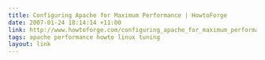 ```yaml
---
title: Configuring Apache for Maximum Performance | HowtoForge
date: 2007-01-24 18:14:14 +11:00
link: http://www.howtoforge.com/configuring_apache_for_maximum_performance
tags: apache performance howto linux tuning
layout: link
---
```


